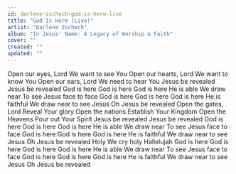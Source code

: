 ```yaml
---
id: darlene-zschech-god-is-here-live
title: "God Is Here (Live)"
artist: "Darlene Zschech"
album: "In Jesus' Name: A Legacy of Worship & Faith"
cover: ""
created: ""
updated: ""
---
```


Open our eyes, Lord
We want to see You
Open our hearts, Lord
We want to know You
Open our ears, Lord
We need to hear You
Jesus be revealed
Jesus be revealed
God is here
God is here
God is here
He is able
We draw near
To see Jesus face to face
God is here
God is here
God is here
He is faithful
We draw near to see Jesus
Oh Jesus be revealed
Open the gates, Lord
Reveal Your glory
Open the nations
Establish Your Kingdom
Open the Heavens
Pour out Your Spirit
Jesus be revealed
Jesus be revealed
God is here
God is here
God is here
He is able
We draw near
To see Jesus face to face
God is here
God is here
God is here
He is faithful
We draw near to see Jesus
Oh Jesus be revealed
Holy
We cry holy
Hallelujah
God is here
God is here
God is here
God is here
He is able
We draw near
To see Jesus face to face
God is here
God is here
God is here
He is faithful
We draw near to see Jesus
Oh Jesus be revealed